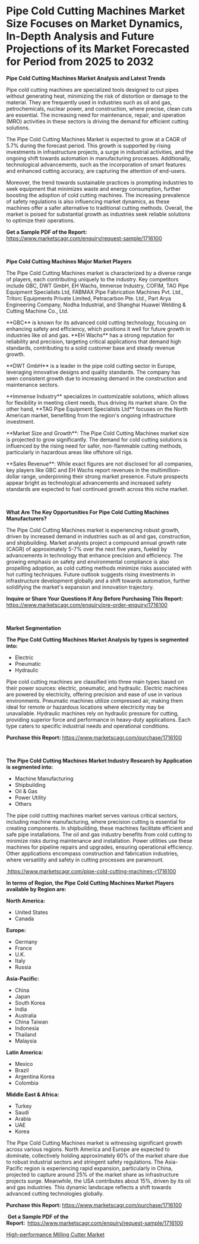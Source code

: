 <p><h1>Pipe Cold Cutting Machines Market Size Focuses on Market Dynamics, In-Depth Analysis and Future Projections of its Market Forecasted for Period from 2025 to 2032</h1></p><p><strong>Pipe Cold Cutting Machines Market Analysis and Latest Trends</strong></p>
<p><p>Pipe cold cutting machines are specialized tools designed to cut pipes without generating heat, minimizing the risk of distortion or damage to the material. They are frequently used in industries such as oil and gas, petrochemicals, nuclear power, and construction, where precise, clean cuts are essential. The increasing need for maintenance, repair, and operation (MRO) activities in these sectors is driving the demand for efficient cutting solutions.</p><p>The Pipe Cold Cutting Machines Market is expected to grow at a CAGR of 5.7% during the forecast period. This growth is supported by rising investments in infrastructure projects, a surge in industrial activities, and the ongoing shift towards automation in manufacturing processes. Additionally, technological advancements, such as the incorporation of smart features and enhanced cutting accuracy, are capturing the attention of end-users.</p><p>Moreover, the trend towards sustainable practices is prompting industries to seek equipment that minimizes waste and energy consumption, further boosting the adoption of cold cutting machines. The increasing prevalence of safety regulations is also influencing market dynamics, as these machines offer a safer alternative to traditional cutting methods. Overall, the market is poised for substantial growth as industries seek reliable solutions to optimize their operations.</p></p>
<p><strong>Get a Sample PDF of the Report:&nbsp;</strong> <a href="https://www.marketscagr.com/enquiry/request-sample/1716100?utm_campaign=3249&utm_medium=2&utm_source=Github&utm_content=ia&utm_term=28032025&utm_id=pipe-cold-cutting-machines">https://www.marketscagr.com/enquiry/request-sample/1716100</a></p>
<p>&nbsp;</p>
<p><strong>Pipe Cold Cutting Machines Major Market Players</strong></p>
<p><p>The Pipe Cold Cutting Machines market is characterized by a diverse range of players, each contributing uniquely to the industry. Key competitors include GBC, DWT GmbH, EH Wachs, Immense Industry, COFIM, TAG Pipe Equipment Specialists Ltd, FABMAX Pipe Fabrication Machines Pvt. Ltd., Tritorc Equipments Private Limited, Petracarbon Pte. Ltd., Part Arya Engineering Company, Nodha Industrial, and Shanghai Huawei Welding & Cutting Machine Co., Ltd.</p><p>**GBC** is known for its advanced cold cutting technology, focusing on enhancing safety and efficiency, which positions it well for future growth in industries like oil and gas. **EH Wachs** has a strong reputation for reliability and precision, targeting critical applications that demand high standards, contributing to a solid customer base and steady revenue growth.</p><p>**DWT GmbH** is a leader in the pipe cold cutting sector in Europe, leveraging innovative designs and quality standards. The company has seen consistent growth due to increasing demand in the construction and maintenance sectors.</p><p>**Immense Industry** specializes in customizable solutions, which allows for flexibility in meeting client needs, thus driving its market share. On the other hand, **TAG Pipe Equipment Specialists Ltd** focuses on the North American market, benefiting from the region's ongoing infrastructure investment.</p><p>**Market Size and Growth**: The Pipe Cold Cutting Machines market size is projected to grow significantly. The demand for cold cutting solutions is influenced by the rising need for safer, non-flammable cutting methods, particularly in hazardous areas like offshore oil rigs.</p><p>**Sales Revenue**: While exact figures are not disclosed for all companies, key players like GBC and EH Wachs report revenues in the multimillion-dollar range, underpinning their strong market presence. Future prospects appear bright as technological advancements and increased safety standards are expected to fuel continued growth across this niche market.</p></p>
<p>&nbsp;</p>
<p><strong>What Are The Key Opportunities For Pipe Cold Cutting Machines Manufacturers?</strong></p>
<p><p>The Pipe Cold Cutting Machines market is experiencing robust growth, driven by increased demand in industries such as oil and gas, construction, and shipbuilding. Market analysts project a compound annual growth rate (CAGR) of approximately 5-7% over the next five years, fueled by advancements in technology that enhance precision and efficiency. The growing emphasis on safety and environmental compliance is also propelling adoption, as cold cutting methods minimize risks associated with hot cutting techniques. Future outlook suggests rising investments in infrastructure development globally and a shift towards automation, further solidifying the market's expansion and innovation trajectory.</p></p>
<p><strong>Inquire or Share Your Questions If Any Before Purchasing This Report:</strong> <a href="https://www.marketscagr.com/enquiry/pre-order-enquiry/1716100?utm_campaign=3249&utm_medium=2&utm_source=Github&utm_content=ia&utm_term=28032025&utm_id=pipe-cold-cutting-machines">https://www.marketscagr.com/enquiry/pre-order-enquiry/1716100</a></p>
<p>&nbsp;</p>
<p><strong>Market Segmentation</strong></p>
<p><strong>The Pipe Cold Cutting Machines Market Analysis by types is segmented into:</strong></p>
<p><ul><li>Electric</li><li>Pneumatic</li><li>Hydraulic</li></ul></p>
<p><p>Pipe cold cutting machines are classified into three main types based on their power sources: electric, pneumatic, and hydraulic. Electric machines are powered by electricity, offering precision and ease of use in various environments. Pneumatic machines utilize compressed air, making them ideal for remote or hazardous locations where electricity may be unavailable. Hydraulic machines rely on hydraulic pressure for cutting, providing superior force and performance in heavy-duty applications. Each type caters to specific industrial needs and operational conditions.</p></p>
<p><strong>Purchase this Report:&nbsp;</strong><a href="https://www.marketscagr.com/purchase/1716100?utm_campaign=3249&utm_medium=2&utm_source=Github&utm_content=ia&utm_term=28032025&utm_id=pipe-cold-cutting-machines">https://www.marketscagr.com/purchase/1716100</a></p>
<p>&nbsp;</p>
<p><strong>The Pipe Cold Cutting Machines Market Industry Research by Application is segmented into:</strong></p>
<p><ul><li>Machine Manufacturing</li><li>Shipbuilding</li><li>Oil & Gas</li><li>Power Utility</li><li>Others</li></ul></p>
<p><p>The pipe cold cutting machines market serves various critical sectors, including machine manufacturing, where precision cutting is essential for creating components. In shipbuilding, these machines facilitate efficient and safe pipe installations. The oil and gas industry benefits from cold cutting to minimize risks during maintenance and installation. Power utilities use these machines for pipeline repairs and upgrades, ensuring operational efficiency. Other applications encompass construction and fabrication industries, where versatility and safety in cutting processes are paramount.</p></p>
<p><a href="https://www.marketscagr.com/pipe-cold-cutting-machines-r1716100?utm_campaign=3249&utm_medium=2&utm_source=Github&utm_content=ia&utm_term=28032025&utm_id=pipe-cold-cutting-machines">&nbsp;https://www.marketscagr.com/pipe-cold-cutting-machines-r1716100</a></p>
<p><strong>In terms of Region, the Pipe Cold Cutting Machines Market Players available by Region are:</strong></p>
<p>
    <p> <strong> North America: </strong>
        <ul>
            <li>United States</li>
            <li>Canada</li>
        </ul>
        </p> 
    <p> <strong> Europe: </strong>
        <ul>
            <li>Germany</li>
            <li>France</li>
            <li>U.K.</li>
            <li>Italy</li>
            <li>Russia</li>
        </ul>
        </p> 
    <p> <strong> Asia-Pacific: </strong>
        <ul>
            <li>China</li>
            <li>Japan</li>
            <li>South Korea</li>
            <li>India</li>
            <li>Australia</li>
            <li>China Taiwan</li>
            <li>Indonesia</li>
            <li>Thailand</li>
            <li>Malaysia</li>
        </ul>
        </p> 
    <p> <strong> Latin America: </strong>
        <ul>
            <li>Mexico</li>
            <li>Brazil</li>
            <li>Argentina Korea</li>
            <li>Colombia</li>
        </ul>
        </p> 
    <p> <strong> Middle East & Africa: </strong>
        <ul>
            <li>Turkey</li>
            <li>Saudi</li>
            <li>Arabia</li>
            <li>UAE</li>
            <li>Korea</li>
        </ul>
    </p>
    </p>
<p><p>The Pipe Cold Cutting Machines market is witnessing significant growth across various regions. North America and Europe are expected to dominate, collectively holding approximately 60% of the market share due to robust industrial sectors and stringent safety regulations. The Asia-Pacific region is experiencing rapid expansion, particularly in China, projected to capture around 25% of the market share as infrastructure projects surge. Meanwhile, the USA contributes about 15%, driven by its oil and gas industries. This dynamic landscape reflects a shift towards advanced cutting technologies globally.</p></p>
<p><strong>Purchase this Report: </strong><a href="https://www.marketscagr.com/purchase/1716100?utm_campaign=3249&utm_medium=2&utm_source=Github&utm_content=ia&utm_term=28032025&utm_id=pipe-cold-cutting-machines">https://www.marketscagr.com/purchase/1716100</a></p>
<p>&nbsp;<strong>Get a Sample PDF of the Report:&nbsp;&nbsp;</strong><a href="https://www.marketscagr.com/enquiry/request-sample/1716100?utm_campaign=3249&utm_medium=2&utm_source=Github&utm_content=ia&utm_term=28032025&utm_id=pipe-cold-cutting-machines">https://www.marketscagr.com/enquiry/request-sample/1716100</a></p>
<p><strong></strong></p>
<p><p><a href="https://github.com/huelarnzeba29/Market-Research-Report-List-1/blob/main/high-performance-milling-cutter-market.md?utm_campaign=3249&utm_medium=2&utm_source=Github&utm_content=ia&utm_term=28032025&utm_id=pipe-cold-cutting-machines">High-performance Milling Cutter Market</a></p></p>